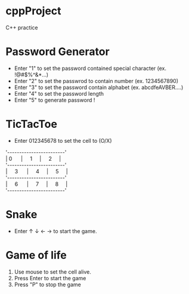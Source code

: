 # cppProject
C++ practice

# Password Generator
- Enter "1" to set the password contained special character (ex. !@#$%^&*...)
- Enter "2" to set the passwrod to contain number (ex. 1234567890)
- Enter "3" to set the password contain alphabet (ex. abcdfeAVBER....)
- Enter "4" to set the password length 
- Enter "5" to generate password !

# TicTacToe
- Enter 012345678 to set the cell to (O/X)

'------------------------'<br />
|     0 $~~~~~$|$~~~~$ 1 $~~~~$|$~~~~$ 2 $~~~~$|<br />
'------------------------'<br />
|$~~~~$ 3 $~~~~~$|$~~~~$ 4 $~~~~$|$~~~~$ 5 $~~~~$|<br />
'------------------------'<br />
|$~~~~$ 6 $~~~~~$|$~~~~$ 7 $~~~~$|$~~~~$ 8 $~~~~$|<br />
'------------------------'<br />

# Snake 
- Enter &uarr; &darr; &larr; &rarr; to start the game.


# Game of life
1. Use mouse to set the cell alive.
2. Press Enter to start the game
3. Press "P" to stop the game
